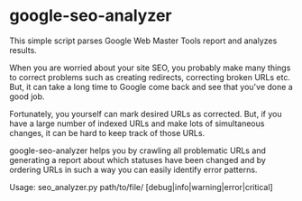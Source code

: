 google-seo-analyzer
===================

This simple script parses Google Web Master Tools report and analyzes results.

When you are worried about your site SEO, you probably make many things to correct problems such as creating
redirects, correcting broken URLs etc. But, it can take a long time to Google come back and see that you've
done a good job.

Fortunately, you yourself can mark desired URLs as corrected. But, if you have a large number of indexed URLs
and make lots of simultaneous changes, it can be hard to keep track of those URLs.

google-seo-analyzer helps you by crawling all problematic URLs and generating a report about which statuses
have been changed and by ordering URLs in such a way you can easily identify error patterns.

Usage: seo_analyzer.py path/to/file/ [debug|info|warning|error|critical]
